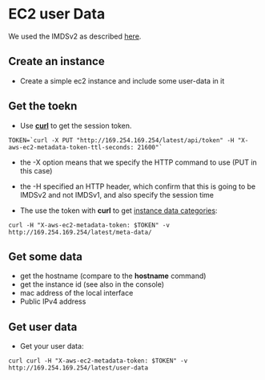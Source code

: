 # EC2 user Data

We used the IMDSv2 as described [here](https://docs.aws.amazon.com/AWSEC2/latest/UserGuide/instancedata-data-retrieval.html).

## Create an instance

- Create a simple ec2 instance and include some user-data in it

## Get the toekn

- Use [**curl**](https://en.wikipedia.org/wiki/CURL) to get the session token.
```
TOKEN=`curl -X PUT "http://169.254.169.254/latest/api/token" -H "X-aws-ec2-metadata-token-ttl-seconds: 21600"`
```
  - the -X option means that we specify the HTTP command to use (PUT in this case)
  - the -H specified an HTTP header, which confirm that this is going to be IMDSv2 and not IMDSv1, and also specify the session time

- The use the token with **curl** to get [instance data categories](https://docs.aws.amazon.com/AWSEC2/latest/UserGuide/instancedata-data-categories.html):
```
curl -H "X-aws-ec2-metadata-token: $TOKEN" -v http://169.254.169.254/latest/meta-data/
```

## Get some data

- get the hostname (compare to the **hostname** command)
- get the instance id (see also in the console)
- mac address of the local interface
- Public IPv4 address

## Get user data

- Get your user data:
```
curl curl -H "X-aws-ec2-metadata-token: $TOKEN" -v http://169.254.169.254/latest/user-data
```